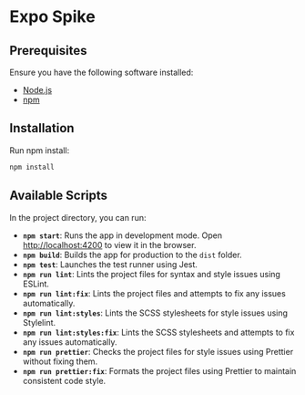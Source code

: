 # Expo Spike

## Prerequisites

Ensure you have the following software installed:

- [Node.js](https://nodejs.org/)
- [npm](https://www.npmjs.com/)

## Installation

Run npm install:

   ```bash
   npm install
   ```

## Available Scripts

In the project directory, you can run:

- **`npm start`**: Runs the app in development mode. Open [http://localhost:4200](http://localhost:8080) to view it in
  the browser.
- **`npm build`**: Builds the app for production to the `dist` folder.
- **`npm test`**: Launches the test runner using Jest.
- **`npm run lint`**: Lints the project files for syntax and style issues using ESLint.
- **`npm run lint:fix`**: Lints the project files and attempts to fix any issues automatically.
- **`npm run lint:styles`**: Lints the SCSS stylesheets for style issues using Stylelint.
- **`npm run lint:styles:fix`**: Lints the SCSS stylesheets and attempts to fix any issues automatically.
- **`npm run prettier`**: Checks the project files for style issues using Prettier without fixing them.
- **`npm run prettier:fix`**: Formats the project files using Prettier to maintain consistent code style.

